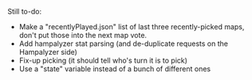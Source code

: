 Still to-do:

* Make a "recentlyPlayed.json" list of last three recently-picked maps, don't put those into the next map vote.
* Add hampalyzer stat parsing (and de-duplicate requests on the Hampalyzer side)
* Fix-up picking (it should tell who's turn it is to pick)
* Use a "state" variable instead of a bunch of different ones